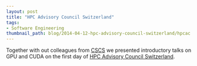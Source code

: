 ```yaml
---
layout: post
title: "HPC Advisory Council Switzerland"
tags:
- Software Engineering
thumbnail_path: blog/2014-04-12-hpc-advisory-council-switzerland/hpcac.png
---
```


Together with out colleagues from <a href="http://cscs.ch/">CSCS</a> we presented introductory talks on GPU and CUDA on the first day of <a href="http://www.hpcadvisorycouncil.com/events/2014/swiss-workshop/agenda.php">HPC Advisory Council Switzerland</a>.
